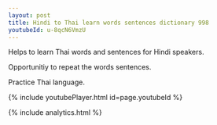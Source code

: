 ```yaml
---
layout: post
title: Hindi to Thai learn words sentences dictionary 998 
youtubeId: u-8qcN6VmzU
---
```

 
 
Helps to learn Thai words and sentences for Hindi speakers.

Opportunitiy to repeat the words sentences. 

Practice Thai language. 
 
{% include youtubePlayer.html id=page.youtubeId %}
 
 
{% include analytics.html %}